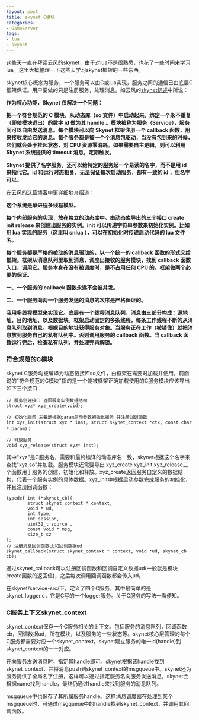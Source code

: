 ```yaml
---
layout: post
title: skynet C模块
categories:
- GameServer
tags:
- lua
- skynet
---
```


这些天一直在拜读云风的[skynet][1]，由于对lua不是很熟悉，也花了一些时间来学习lua。这里大概整理一下这些天学习skynet框架的一些东西。

<!--more-->

skynet核心概念为服务，一个服务可以由C或lua实现，服务之间的通信已由底层C框架保证。用户要做的只是注册服务，处理消息。如云风的[skynet综述][2]中所说：

**作为核心功能，Skynet 仅解决一个问题：**

**把一个符合规范的 C 模块，从动态库（so 文件）中启动起来，绑定一个永不重复（即使模块退出）的数字 id 做为其 handle 。模块被称为服务（Service），服务间可以自由发送消息。每个模块可以向 Skynet 框架注册一个 callback 函数，用来接收发给它的消息。每个服务都是被一个个消息包驱动，当没有包到来的时候，它们就会处于挂起状态，对 CPU 资源零消耗。如果需要自主逻辑，则可以利用 Skynet 系统提供的 timeout 消息，定期触发。**

**Skynet 提供了名字服务，还可以给特定的服务起一个易读的名字，而不是用 id 来指代它。id 和运行时态相关，无法保证每次启动服务，都有一致的 id ，但名字可以。**

在云风的[这篇博客][3]中更详细地介绍道：

**这个系统是单进程多线程模型。**

**每个内部服务的实现，放在独立的动态库中。由动态库导出的三个接口 create init release 来创建出服务的实例。init 可以传递字符串参数来初始化实例。比如用 lua 实现的服务（这里叫 snlua ），可以在初始化时传递启动代码的 lua 文件名。**

**每个服务都是严格的被动的消息驱动的，以一个统一的 callback 函数的形式交给框架。框架从消息队列里取到消息，调度出接收的服务模块，找到 callback 函数入口，调用它。服务本身在没有被调度时，是不占用任何 CPU 的。框架做两个必要的保证。**

**一、一个服务的 callback 函数永远不会被并发。**

**二、一个服务向两一个服务发送的消息的次序是严格保证的。**

**我用多线程模型来实现它。底层有一个线程消息队列，消息由三部分构成：源地址、目的地址、以及数据块。框架启动固定的多条线程，每条工作线程不断的从消息队列取到消息。根据目的地址获得服务对象。当服务正在工作（被锁住）就把消息放到服务自己的私有队列中。否则调用服务的 callback 函数。当 callback 函数运行完后，检查私有队列，并处理完再解锁。**

### 符合规范的C模块

skynet C服务均被编译为动态链接库so文件，由框架在需要时加载并使用。前面说的"符合规范的C模块"指的是一个能被框架正确加载使用的C服务模块应该导出如下三个接口：

```
// 服务创建接口 返回服务实例数据结构
struct xyz* xyz_create(void);

// 初始化服务 主要是根据param启动参数初始化服务 并注册回调函数
int xyz_init(struct xyz * inst, struct skynet_context *ctx, const char * param)；

// 释放服务
void xyz_release(struct xyz* inst);
```

其中"xyz"是C服务名，需要和最终编译的动态库名一致，skynet根据这个名字来查找"xyz.so"并加载。服务模块还需要导出 xyz_create xyz_init xyz_release三个函数用于服务的创建，初始化和释放。xyz_create返回服务自定义的数据结构，代表一个服务实例的具体数据。xyz_init中根据启动参数完成服务的初始化，并且注册回调函数：

```
typedef int (*skynet_cb)(
 		struct skynet_context * context,
 		void * ud,
 		int type,
 		int session, 
 		uint32_t source ,
 		const void * msg,
 		size_t sz
);
// 注册消息回调函数cb和回调数据ud
skynet_callback(struct skynet_context * context, void *ud, skynet_cb cb);
```
	
通过skynet_callback可以注册回调函数和回调自定义数据ud(一般就是模块create函数的返回值)，之后每次调用回调函数都会传入ud。

在skynet/service-src/下，定义了四个C服务，其中最简单的是skynet_logger.c，它是C写的一个logger服务。关于C服务的写法一看便知。

### C服务上下文skynet_context

skynet_context保存一个C服务相关的上下文。包括服务的消息队列，回调函数cb，回调数据ud，所在模块，以及服务的一些状态等。skynet核心层管理的每个C服务都需要对应一个skynet_context。skynet建立服务的唯一id(handle)到skynet_context的一一对应。

在向服务发送消息时，指定其handle即可。skynet根据该handle找到skynet_context，并将消息push到skynet_context的msgqueue中。skynet还为服务提供了全局名字注册，这样可以通过指定服务名向服务发送消息，skynet会根据name找到handle，最终仍通过handle来找到服务的消息队列。

msgqueue中也保存了其所属服务handle。这样消息调度器在处理到某个msgqueue时，可通过msgqueue中的handle找到skynet_context，并调用其回调函数。



[1]: https://github.com/cloudwu/skynet "skynet on github"
[2]: http://blog.codingnow.com/2012/09/the_design_of_skynet.html "skynet综述"
[3]: http://blog.codingnow.com/2012/08/skynet.html "skynet开源"
